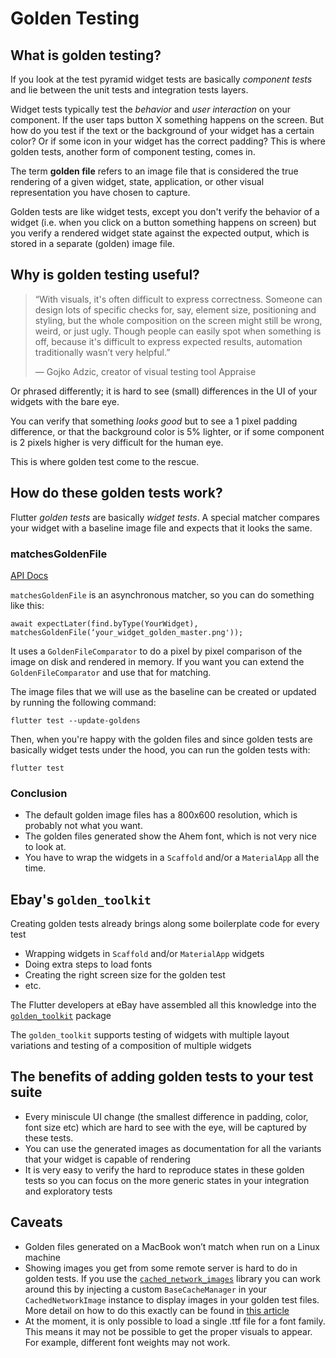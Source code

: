 # Golden Testing

## What is golden testing?

If you look at the test pyramid widget tests are basically *component tests* and lie between the unit tests and integration tests layers.

Widget tests typically test the *behavior* and *user interaction* on your component. If the user taps button X something happens on the screen. But how do you test if the text or the background of your widget has a certain color? Or if some icon in your widget has the correct padding? This is where golden tests, another form of component testing, comes in.

The term **golden file** refers to an image file that is considered the true rendering of a given widget, state, application, or other visual representation you have chosen to capture.

Golden tests are like widget tests, except you don't verify the behavior of a widget (i.e. when you click on a button something happens on screen) but you verify a rendered widget state against the expected output, which is stored in a separate (golden) image file.

## Why is golden testing useful?

> “With visuals, it's often difficult to express correctness. Someone can design lots of specific checks for, say, element size, positioning and styling, but the whole composition on the screen might still be wrong, weird, or just ugly. Though people can easily spot when something is off, because it's difficult to express expected results, automation traditionally wasn’t very helpful.” 
> 
> — Gojko Adzic, creator of visual testing tool Appraise

Or phrased differently; it is hard to see (small) differences in the UI of your widgets with the bare eye. 

You can verify that something *looks good* but to see a 1 pixel padding difference, or that the background color is 5% lighter, or if some component is 2 pixels higher is very difficult for the human eye.

This is where golden test come to the rescue.

## How do these golden tests work?

Flutter *golden tests* are basically *widget tests*. A special matcher compares your widget with a baseline image file and expects that it looks the same.

### matchesGoldenFile

[API Docs](https://api.flutter.dev/flutter/flutter_test/matchesGoldenFile.html)

`matchesGoldenFile` is an asynchronous matcher, so you can do something like this:

```
await expectLater(find.byType(YourWidget), matchesGoldenFile(‘your_widget_golden_master.png'));
```

It uses a `GoldenFileComparator` to do a pixel by pixel comparison of the image on disk and rendered in memory. If you want you can extend the `GoldenFileComparator` and use that for matching.

The image files that we will use as the baseline can be created or updated by running the following command: 

```
flutter test --update-goldens
```

Then, when you're happy with the golden files and since golden tests are basically widget tests under the hood, you can run the golden tests with:

```
flutter test
```

### Conclusion

* The default golden image files has a 800x600 resolution, which is probably not what you want.
* The golden files generated show the Ahem font, which is not very nice to look at.
* You have to wrap the widgets in a `Scaffold` and/or a `MaterialApp` all the time.

## Ebay's `golden_toolkit`

Creating golden tests already brings along some boilerplate code for every test

* Wrapping widgets in `Scaffold` and/or `MaterialApp` widgets
* Doing extra steps to load fonts
* Creating the right screen size for the golden test
* etc.

The Flutter developers at eBay have assembled all this knowledge into the [`golden_toolkit`](https://pub.dev/packages/golden_toolkit) package

The `golden_toolkit` supports testing of widgets with multiple layout variations and testing of a composition of multiple widgets


## The benefits of adding golden tests to your test suite

* Every miniscule UI change (the smallest difference in padding, color, font size etc) which are hard to see with the eye, will be captured by these tests.
* You can use the generated images as documentation for all the variants that your widget is capable of rendering
* It is very easy to verify the hard to reproduce states in these golden tests so you can focus on the more generic states in your integration and exploratory tests

## Caveats

* Golden files generated on a MacBook won’t match when run on a Linux machine
* Showing images you get from some remote server is hard to do in golden tests. If you use the [`cached_network_images`](https://pub.dev/packages/cached_network_image) library you can work around this by injecting a custom `BaseCacheManager` in your `CachedNetworkImage` instance to display images in your golden test files. More detail on how to do this exactly can be found in [this article](https://medium.com/flutter-community/golden-testing-using-cachednetworkimage-1b488c653af3)
* At the moment, it is only possible to load a single .ttf file for a font family. This means it may not be possible to get the proper visuals to appear. For example, different font weights may not work.


